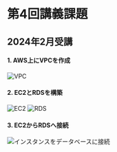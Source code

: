 # 第4回講義課題
## 2024年2月受講

#### 1. AWS上にVPCを作成
![VPC](/img04/Raisetech/img04/VPC.png)

#### 2. EC2とRDSを構築
![EC2](/img04/Raisetech/img04/EC2.png)
![RDS](/img04/Raisetech/img04/RDS.png)

#### 3. EC2からRDSへ接続
![インスタンスをデータベースに接続](/img04/Raisetech/img04/インスタンスをデータベースに接続.png)


